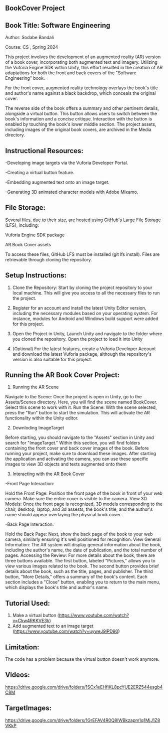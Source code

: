  BookCover Project
----------------------------------------
Book Title: Software Engineering
--------------------------------------------
Author: Sodabe Bandali

Course: CS , Spring 2024

This project involves the development of an augmented reality (AR) version of a book cover, incorporating both augmented text and imagery. Utilizing the Vuforia Engine SDK within Unity, this effort resulted in the creation of AR adaptations for both the front and back covers of the "Software Engineering" book.

For the front cover, augmented reality technology overlays the book's title and author's name against a black backdrop, which conceals the original cover. 

The reverse side of the book offers a summary and other pertinent details, alongside a virtual button. This button allows users to switch between the book's information and a concise critique. Interaction with the button is enabled by touching the book's lower middle section. The project assets, including images of the original book covers, are archived in the Media directory.

Instructional Resources:
--------------------------------
-Developing image targets via the Vuforia Developer Portal.

-Creating a virtual button feature.

-Embedding augmented text onto an image target.

-Generating 3D animated character models with Adobe Mixamo.

File Storage:
----------------------------------------------
Several files, due to their size, are hosted using GitHub's Large File Storage (LFS), including:

Vuforia Engine SDK package

AR Book Cover assets

To access these files, GitHub LFS must be installed (git lfs install). Files are retrievable through cloning the repository.

Setup Instructions:
---------------------------------------------------------------
1. Clone the Repository: Start by cloning the project repository to your local machine. This will give you access to all the necessary files to run the project.

2. Register for an account and install the latest Unity Editor version, including the necessary modules based on your operating system. For instance, modules for Android and Windows build support were added for this project.

3. Open the Project in Unity, Launch Unity and navigate to the folder where you cloned the repository. Open the project to load it into Unity

4. (Optional) For the latest features, create a Vuforia Developer Account and download the latest Vuforia package, although the repository's version is also suitable for this project.


 Running the AR Book Cover Project:
--------------------------------------------------------

1. Running the AR Scene

Navigate to the Scene: Once the project is open in Unity, go to the Assets/Scenes directory. Here, you will find the scene named BookCover. Select this scene to work with it.
Run the Scene: With the scene selected, press the "Run" button to start the simulation. This will activate the AR functionality within the Unity editor.

2. Downloding ImageTarget

  Before starting, you should navigate to the "Assets" section in Unity and search for "ImageTarget." Within this section, you will find folders containing the front cover and back cover images of the book. Before running your project, make sure to download these images. After starting the application and activating the camera, you can use these specific images to view 3D objects and texts augmented onto them

3. Interacting with the AR Book Cover

-Front Page Interaction:

Hold the Front Page: Position the front page of the book in front of your web camera. Make sure the entire cover is visible to the camera.
View 3D Models: Once the front page is recognized, 3D models corresponding to the chair, desktop, laptop, and 3d assests, the book's title, and the author's name should appear overlaying the physical book cover.

-Back Page Interaction:

Hold the Back Page: Next, show the back page of the book to your web camera, similarly ensuring it's well positioned for recognition.
View General Information: The AR system will display general information about the book, including the author's name, the date of publication, and the total number of pages.
Accessing the Review:
For more details about the book, there are three buttons available. The first button, labeled "Pictures," allows you to view various images related to the book. The second button provides brief details about the book, such as the title, pages, and publisher. The third button, "More Details," offers a summary of the book's content. Each section includes a "Close" button, enabling you to return to the main menu, which displays the book's title and author's name.

Tutorial Used:
---------------------------
1. Make a virtual button (https://www.youtube.com/watch?v=Ckw4RKKVE3k)
2. Add augmented text to an image target (https://www.youtube.com/watch?v=uyweJ9lPD90)



Limitation:
--------------------------

The code has a problem because the virtual button doesn't work anymore. 

Videos:
---------------------------------------------------
https://drive.google.com/drive/folders/1SCx1eEHflKL8pcYUE2ERZ544esgb4C8M

TargetImages:
----------------
https://drive.google.com/drive/folders/1GrEFAV4R0Q8lWBkzapm1q1MjJ1Z8VKkP
